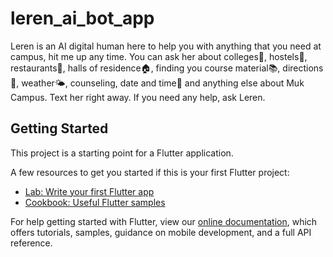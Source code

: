 # leren_ai_bot_app

Leren is an AI digital human here to help you with anything that you need at campus, hit me up any time. You can ask her about colleges🕍, hostels🏢, restaurants🍟, halls of residence🏠, finding you course material📚, directions📍, weather🌤, counseling, date and time📅 and anything else about Muk Campus. Text her right away. If you need any help, ask Leren.


## Getting Started

This project is a starting point for a Flutter application.

A few resources to get you started if this is your first Flutter project:

- [Lab: Write your first Flutter app](https://flutter.dev/docs/get-started/codelab)
- [Cookbook: Useful Flutter samples](https://flutter.dev/docs/cookbook)

For help getting started with Flutter, view our
[online documentation](https://flutter.dev/docs), which offers tutorials,
samples, guidance on mobile development, and a full API reference.
